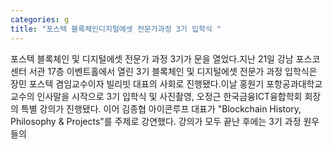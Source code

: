 ```yaml
---
categories: g
title: "포스텍 블록체인디지털에셋 전문가과정 3기 입학식 "
---
```

포스텍 블록체인 및 디지털에셋 전문가 과정 3기가 문을 열었다.지난 21일 강남 포스코센터 서관 17층 이벤트홀에서 열린 3기 블록체인 및 디지털에셋 전문가 과정 입학식은 장민 포스텍 겸임교수이자 빌리빗 대표의 사회로 진행됐다.이날 홍원기 포항공과대학교 교수의 인사말을 시작으로 3기 입학식 및 사진촬영, 오정근 한국금융ICT융합학회 회장의 특별 강의가 진행됐다. 이어 김종협 아이콘루프 대표가 "Blockchain History, Philosophy & Projects"를 주제로 강연했다. 강의가 모두 끝난 후에는 3기 과정 원우들의
